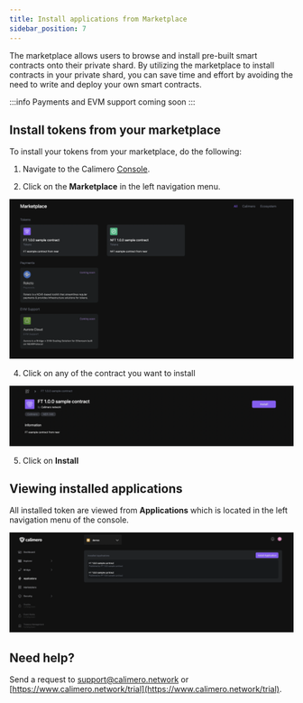 ```yaml
---
title: Install applications from Marketplace
sidebar_position: 7
---
```


The marketplace allows users to browse and install pre-built smart contracts onto their private shard. By utilizing the marketplace to install contracts in your private shard, you can save time and effort by avoiding the need to write and deploy your own smart contracts. 


:::info
Payments and EVM support coming soon
:::


## Install tokens from your marketplace

To install your tokens from your marketplace, do the following:

1. Navigate to the Calimero [Console](https://app.calimero.network/dashboard).

2. Click on the **Marketplace** in the left navigation menu.

![](../../static/img/marketplace.png)

4. Click on any of the contract you want to install

![](../../static/img/ft_marketplace.png)

5. Click on **Install**


## Viewing  installed applications

All installed token are viewed from **Applications** which is located in the left navigation menu of the console.

![](../../static/img/applications.png)


## Need help?

Send a request to [support@calimero.network](mailto:support@calimero.network) or [https://www.calimero.network/trial](https://www.calimero.network/trial).
